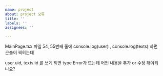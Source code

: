 ```yaml
---
name: project
about: project 오류
title: ''
labels: ''
assignees: ''

---
```


MainPage.tsx 파일 54, 55번째 줄에
console.log(user) , console.log(texts) 하면 콘솔이 찍히는데

user.uid, texts.id  를 쓰게 되면 type Error가 뜨는데 어떤 내용을 추가 or 수정 해야되나요?
